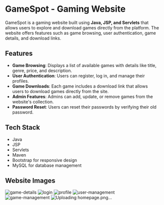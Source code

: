 # GameSpot - Gaming Website

GameSpot is a gaming website built using **Java, JSP, and Servlets** that allows users to explore and download games directly from the platform. The website offers features such as game browsing, user authentication, game details, and download links.

## Features
- **Game Browsing**: Displays a list of available games with details like title, genre, price, and description.
- **User Authentication**: Users can register, log in, and manage their profiles.
- **Game Downloads**: Each game includes a download link that allows users to download games directly from the site.
- **Admin Features**: Admins can add, update, or remove games from the website's collection.
- **Password Reset**: Users can reset their passwords by verifying their old password.

## Tech Stack
- Java
- JSP
- Servlets
- Maven
- Bootstrap for responsive design
- MySQL for database management

## Website Images
![game-details](https://github.com/user-attachments/assets/ea60de7a-5c99-40d4-b574-d567a83e8717)
![login](https://github.com/user-attachments/assets/89627b8e-db69-40a9-ba0b-b3c09fceefa2)
![profile](https://github.com/user-attachments/assets/7d71c255-e99c-4893-a009-eefbeb8c576c)
![user-management](https://github.com/user-attachments/assets/d9477550-6c18-4d86-865a-70fa5c465b11)
![game-management](https://github.com/user-attachments/assets/8f09d1c3-20bf-4621-9525-81afcae4f85a)
![Uploading homepage.png…]()




